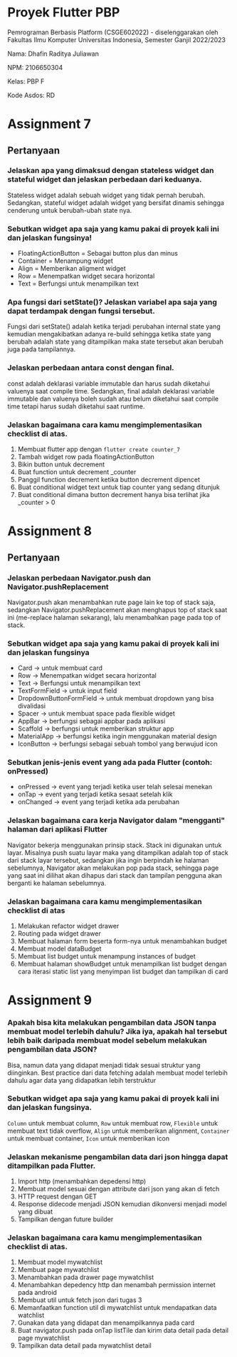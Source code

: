 # Proyek Flutter PBP
Pemrograman Berbasis Platform (CSGE602022) - diselenggarakan oleh Fakultas Ilmu Komputer Universitas Indonesia, Semester Ganjil 2022/2023

Nama: Dhafin Raditya Juliawan

NPM: 2106650304

Kelas: PBP F

Kode Asdos: RD

# Assignment 7
## Pertanyaan
### Jelaskan apa yang dimaksud dengan stateless widget dan stateful widget dan jelaskan perbedaan dari keduanya.
Stateless widget adalah sebuah widget yang tidak pernah berubah. Sedangkan, stateful widget adalah widget yang bersifat dinamis sehingga cenderung untuk berubah-ubah state nya.

### Sebutkan widget apa saja yang kamu pakai di proyek kali ini dan jelaskan fungsinya!
- FloatingActionButton = Sebagai button plus dan minus
- Container = Menampung widget
- Align = Memberikan aligment widget
- Row = Menempatkan widget secara horizontal
- Text = Berfungsi untuk menampilkan text

### Apa fungsi dari setState()? Jelaskan variabel apa saja yang dapat terdampak dengan fungsi tersebut.
Fungsi dari setState() adalah ketika terjadi perubahan internal state yang kemudian mengakibatkan adanya re-build sehingga ketika state yang berubah adalah state yang ditampilkan maka state tersebut akan berubah juga pada tampilannya.

### Jelaskan perbedaan antara const dengan final.
const adalah deklarasi variable immutable dan harus sudah diketahui valuenya saat compile time. Sedangkan, final adalah deklarasi variable immutable dan valuenya boleh sudah atau belum diketahui saat compile time tetapi harus sudah diketahui saat runtime.

### Jelaskan bagaimana cara kamu mengimplementasikan checklist di atas.
1. Membuat flutter app dengan `flutter create counter_7`
2. Tambah widget row pada floatingActionButton
3. Bikin button untuk decrement
4. Buat function untuk decrement _counter
5. Panggil function decrement ketika button decrement dipencet
6. Buat conditional widget text untuk tiap counter yang sedang ditunjuk
7. Buat conditional dimana button decrement hanya bisa terlihat jika _counter > 0

# Assignment 8
## Pertanyaan
### Jelaskan perbedaan Navigator.push dan Navigator.pushReplacement
Navigator.push akan menambahkan rute page lain ke top of stack saja, sedangkan Navigator.pushReplacement akan menghapus top of stack saat ini (me-replace halaman sekarang), lalu menambahkan page pada top of stack.

### Sebutkan widget apa saja yang kamu pakai di proyek kali ini dan jelaskan fungsinya
- Card -> untuk membuat card
- Row -> Menempatkan widget secara horizontal
- Text -> Berfungsi untuk menampilkan text
- TextFormField -> untuk input field
- DropdownButtonFormField -> untuk membuat dropdown yang bisa divalidasi
- Spacer -> untuk membuat space pada flexible widget
- AppBar -> berfungsi sebagai appbar pada aplikasi 
- Scaffold -> berfungsi untuk memberikan struktur app 
- MaterialApp -> berfungsi ketika ingin menggunakan material design
- IconButton -> berfungsi sebagai sebuah tombol yang berwujud icon

### Sebutkan jenis-jenis event yang ada pada Flutter (contoh: onPressed)
- onPressed -> event yang terjadi ketika user telah selesai menekan
- onTap -> event yang terjadi ketika sesaat setelah klik
- onChanged -> event yang terjadi ketika ada perubahan

### Jelaskan bagaimana cara kerja Navigator dalam "mengganti" halaman dari aplikasi Flutter
Navigator bekerja menggunakan prinsip stack. Stack ini digunakan untuk layar. Misalnya push suatu layar maka yang ditampilkan adalah top of stack dari stack layar tersebut, sedangkan jika ingin berpindah ke halaman sebelumnya, Navigator akan melakukan pop pada stack, sehingga page yang saat ini dilihat akan dihapus dari stack dan tampilan pengguna akan berganti ke halaman sebelumnya.

### Jelaskan bagaimana cara kamu mengimplementasikan checklist di atas
1. Melakukan refactor widget drawer
2. Routing pada widget drawer
3. Membuat halaman form beserta form-nya untuk menambahkan budget
4. Membuat model dataBudget
5. Membuat list budget untuk menampung instances of budget
6. Membuat halaman showBudget untuk menampilkan list budget dengan cara iterasi static list yang menyimpan list budget dan tampilkan di card

# Assignment 9
### Apakah bisa kita melakukan pengambilan data JSON tanpa membuat model terlebih dahulu? Jika iya, apakah hal tersebut lebih baik daripada membuat model sebelum melakukan pengambilan data JSON?
Bisa, namun data yang didapat menjadi tidak sesuai struktur yang diinginkan. Best practice dari data fetching adalah membuat model terlebih dahulu agar data yang didapatkan lebih terstruktur

### Sebutkan widget apa saja yang kamu pakai di proyek kali ini dan jelaskan fungsinya.
`Column` untuk membuat column, `Row` untuk membuat row, `Flexible` untuk membuat text tidak overflow, `Align` untuk memberikan alignment, `Container` untuk membuat container, `Icon` untuk memberikan icon

### Jelaskan mekanisme pengambilan data dari json hingga dapat ditampilkan pada Flutter.
1. Import http (menambahkan depedensi http)
2. Membuat model sesuai dengan attribute dari json yang akan di fetch
3. HTTP request dengan GET
4. Response didecode menjadi JSON kemudian dikonversi menjadi model yang dibuat
5. Tampilkan dengan future builder

### Jelaskan bagaimana cara kamu mengimplementasikan checklist di atas.
1. Membuat model mywatchlist
2. Membuat page mywatchlist
3. Menambahkan pada drawer page mywatchlist
4. Menambahkan depedency http dan menambah permission internet pada android
5. Membuat util untuk fetch json dari tugas 3
6. Memanfaatkan function util di mywatchlist untuk mendapatkan data watchlist
7. Gunakan data yang didapat dan menampilkannya pada card
8. Buat navigator.push pada onTap listTile dan kirim data detail pada detail page mywatchlist
9. Tampilkan data detail pada mywatchlist detail


